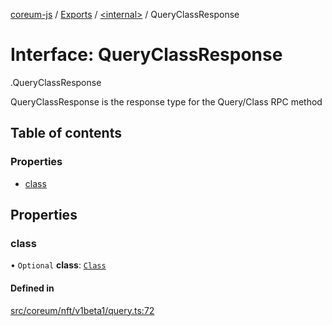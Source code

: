 [coreum-js](../README.md) / [Exports](../modules.md) / [<internal\>](../modules/internal_.md) / QueryClassResponse

# Interface: QueryClassResponse

[<internal>](../modules/internal_.md).QueryClassResponse

QueryClassResponse is the response type for the Query/Class RPC method

## Table of contents

### Properties

- [class](internal_.QueryClassResponse-1.md#class)

## Properties

### class

• `Optional` **class**: [`Class`](../modules/internal_.md#class-1)

#### Defined in

[src/coreum/nft/v1beta1/query.ts:72](https://github.com/PyramydLabs/coreum-js/blob/37d165f/src/coreum/nft/v1beta1/query.ts#L72)
